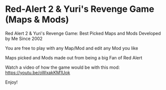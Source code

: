 # Red-Alert 2 & Yuri's Revenge Game (Maps & Mods)
Red Alert 2 &amp; Yuri's Revenge Game: Best Picked Maps and Mods Developed by Me Since 2002

You are free to play with any Map/Mod and edit any Mod you like

Maps picked and Mods made out from being a big Fan of Red Alert

Watch a video of how the game would be with this mod: https://youtu.be/oWxakKM1Uok

Enjoy!

